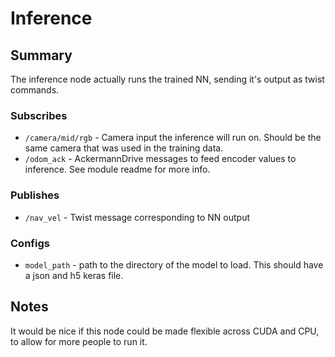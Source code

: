 # Inference

## Summary

The inference node actually runs the trained NN, sending it's output as twist commands.

### Subscribes

- `/camera/mid/rgb` - Camera input the inference will run on. Should be the same camera that was used in the training
  data.
- `/odom_ack` - AckermannDrive messages to feed encoder values to inference. See module readme for more info.

### Publishes

- `/nav_vel` - Twist message corresponding to NN output

### Configs

- `model_path` - path to the directory of the model to load. This should have a json and h5 keras file.

## Notes

It would be nice if this node could be made flexible across CUDA and CPU, to allow for more people to run it. 